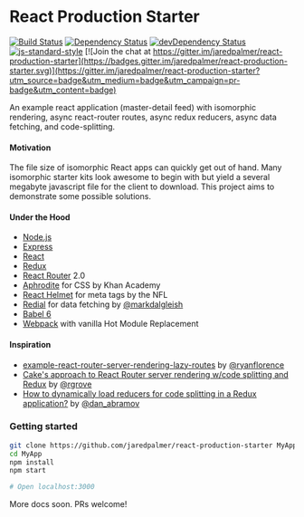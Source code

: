 # React Production Starter

[![Build Status](https://travis-ci.org/jaredpalmer/react-production-starter.svg?branch=master)](https://travis-ci.org/jaredpalmer/react-production-starter)  [![Dependency Status](https://david-dm.org/jaredpalmer/react-production-starter.svg)](https://david-dm.org/jaredpalmer/react-production-starter)  [![devDependency Status](https://david-dm.org/jaredpalmer/react-production-starter/dev-status.svg)](https://david-dm.org/jaredpalmer/react-production-starter#info=devDependencies)  [![js-standard-style](https://img.shields.io/badge/code%20style-standard-brightgreen.svg)](http://standardjs.com/)  [![Join the chat at https://gitter.im/jaredpalmer/react-production-starter](https://badges.gitter.im/jaredpalmer/react-production-starter.svg)](https://gitter.im/jaredpalmer/react-production-starter?utm_source=badge&utm_medium=badge&utm_campaign=pr-badge&utm_content=badge)

An example react application (master-detail feed) with isomorphic rendering, async react-router routes, async redux reducers, async data fetching, and code-splitting.

#### Motivation
The file size of isomorphic React apps can quickly get out of hand. Many isomorphic starter kits look awesome to begin with but yield a several megabyte javascript file for the client to download. This project aims to demonstrate some possible solutions.

#### Under the Hood
 - [Node.js](https://nodejs.org/en/)
 - [Express](https://github.com/expressjs/express)
 - [React](https://github.com/facebook/react)
 - [Redux](https://github.com/reactjs/redux)
 - [React Router](https://github.com/reactjs/react-router) 2.0
 - [Aphrodite](https://github.com/Khan/aphrodite) for CSS by Khan Academy
 - [React Helmet](https://github.com/nfl/react-helmet) for meta tags by the NFL
 - [Redial](https://github.com/markdalgleish/redial) for data fetching by [@markdalgleish](https://twitter.com/markdalgleish)
 - [Babel 6](https://github.com/babel/babel)
 - [Webpack](https://github.com/webpack/webpack) with vanilla Hot Module Replacement

#### Inspiration
 - [example-react-router-server-rendering-lazy-routes](https://github.com/ryanflorence/example-react-router-server-rendering-lazy-routes) by [@ryanflorence](https://twitter.com/ryanflorence)
 - [Cake's approach to React Router server rendering w/code splitting and Redux](https://gist.github.com/rgrove/3e612aa366541845161c) by [@rgrove](https://twitter.com/yaypie)
 - [How to dynamically load reducers for code splitting in a Redux application?](http://stackoverflow.com/questions/32968016/how-to-dynamically-load-reducers-for-code-splitting-in-a-redux-application) by [@dan_abramov](https://twitter.com/dan_abramov)

### Getting started
```bash
git clone https://github.com/jaredpalmer/react-production-starter MyApp
cd MyApp
npm install
npm start

# Open localhost:3000
```

More docs soon. PRs welcome!
